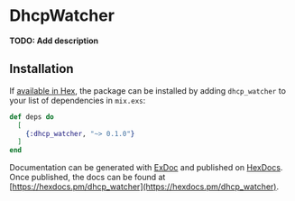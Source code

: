 # DhcpWatcher

**TODO: Add description**

## Installation

If [available in Hex](https://hex.pm/docs/publish), the package can be installed
by adding `dhcp_watcher` to your list of dependencies in `mix.exs`:

```elixir
def deps do
  [
    {:dhcp_watcher, "~> 0.1.0"}
  ]
end
```

Documentation can be generated with [ExDoc](https://github.com/elixir-lang/ex_doc)
and published on [HexDocs](https://hexdocs.pm). Once published, the docs can
be found at [https://hexdocs.pm/dhcp_watcher](https://hexdocs.pm/dhcp_watcher).

